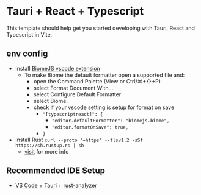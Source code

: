 # Tauri + React + Typescript

This template should help get you started developing with Tauri, React and Typescript in Vite.

## env config

- Install [BiomeJS vscode extension](https://marketplace.visualstudio.com/items?itemName=biomejs.biome)
  - To make Biome the default formatter open a supported file and:
    - open the Command Palette (View or Ctrl/⌘+⇧+P)
    - select Format Document With…
    - select Configure Default Formatter
    - select Biome.
    - check if your vscode setting is setup for format on save
      - `"[typescriptreact]": {`
        - `"editor.defaultFormatter": "biomejs.biome",`
        - `"editor.formatOnSave": true,`
      - `}`
- Install Rust `curl --proto '=https' --tlsv1.2 -sSf https://sh.rustup.rs | sh`
  - [visit](https://tauri.app/v1/guides/getting-started/prerequisites#setting-up-macos) for more info

## Recommended IDE Setup

- [VS Code](https://code.visualstudio.com/) + [Tauri](https://marketplace.visualstudio.com/items?itemName=tauri-apps.tauri-vscode) + [rust-analyzer](https://marketplace.visualstudio.com/items?itemName=rust-lang.rust-analyzer)
